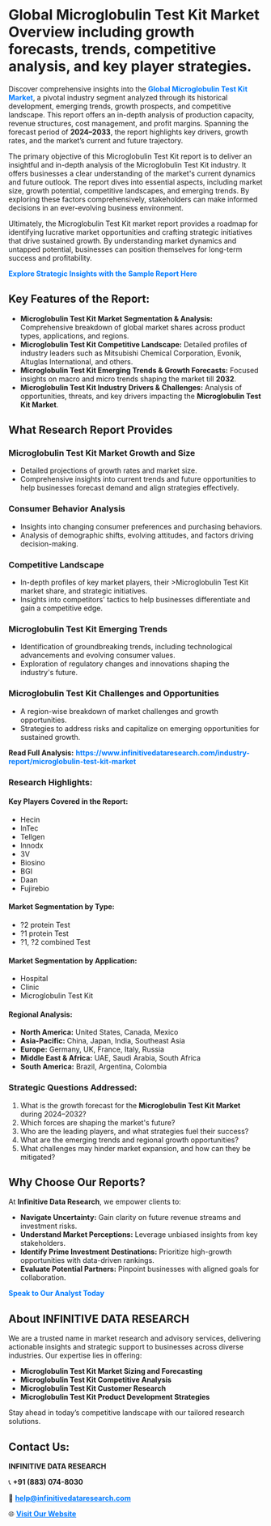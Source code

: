 <h1>Global Microglobulin Test Kit Market Overview including growth forecasts, trends, competitive analysis, and key player strategies.</h1>
<p>
Discover comprehensive insights into the 
<a href="https://www.infinitivedataresearch.com/industry-report/microglobulin-test-kit-market" rel="dofollow" style="color: #007BFF; text-decoration: none;"><strong>Global Microglobulin Test Kit Market</strong></a>, a pivotal industry segment analyzed through its historical development, emerging trends, growth prospects, and competitive landscape. This report offers an in-depth analysis of production capacity, revenue structures, cost management, and profit margins. Spanning the forecast period of <strong>2024–2033</strong>, the report highlights key drivers, growth rates, and the market’s current and future trajectory.
</p>
<p>
The primary objective of this Microglobulin Test Kit report is to deliver an insightful and in-depth analysis of the Microglobulin Test Kit industry. It offers businesses a clear understanding of the market's current dynamics and future outlook. The report dives into essential aspects, including market size, growth potential, competitive landscapes, and emerging trends. By exploring these factors comprehensively, stakeholders can make informed decisions in an ever-evolving business environment.
</p>
<p>
Ultimately, the Microglobulin Test Kit market report provides a roadmap for identifying lucrative market opportunities and crafting strategic initiatives that drive sustained growth. By understanding market dynamics and untapped potential, businesses can position themselves for long-term success and profitability.
</p>
<p>
<a href="https://www.infinitivedataresearch.com/request-sample/reportId=103545" style="color: #007BFF; text-decoration: none;"><strong>Explore Strategic Insights with the Sample Report Here</strong></a>
</p>

<h2>Key Features of the Report:</h2>
<ul>
<li><strong>Microglobulin Test Kit Market Segmentation & Analysis:</strong> Comprehensive breakdown of global market shares across product types, applications, and regions.</li>
<li><strong>Microglobulin Test Kit Competitive Landscape:</strong> Detailed profiles of industry leaders such as Mitsubishi Chemical Corporation, Evonik, Altuglas International, and others.</li>
<li><strong>Microglobulin Test Kit Emerging Trends & Growth Forecasts:</strong> Focused insights on macro and micro trends shaping the market till <strong>2032</strong>.</li>
<li><strong>Microglobulin Test Kit Industry Drivers & Challenges:</strong> Analysis of opportunities, threats, and key drivers impacting the <strong>Microglobulin Test Kit Market</strong>.</li>
</ul>

<h2>What Research Report Provides</h2>
<h3>Microglobulin Test Kit Market Growth and Size</h3>
<ul>
<li>Detailed projections of growth rates and market size.</li>
<li>Comprehensive insights into current trends and future opportunities to help businesses forecast demand and align strategies effectively.</li>
</ul>

<h3>Consumer Behavior Analysis</h3>
<ul>
<li>Insights into changing consumer preferences and purchasing behaviors.</li>
<li>Analysis of demographic shifts, evolving attitudes, and factors driving decision-making.</li>
</ul>

<h3>Competitive Landscape</h3>
<ul>
<li>In-depth profiles of key market players, their >Microglobulin Test Kit market share, and strategic initiatives.</li>
<li>Insights into competitors' tactics to help businesses differentiate and gain a competitive edge.</li>
</ul>

<h3>Microglobulin Test Kit Emerging Trends</h3>
<ul>
<li>Identification of groundbreaking trends, including technological advancements and evolving consumer values.</li>
<li>Exploration of regulatory changes and innovations shaping the industry's future.</li>
</ul>

<h3>Microglobulin Test Kit Challenges and Opportunities</h3>
<ul>
<li>A region-wise breakdown of market challenges and growth opportunities.</li>
<li>Strategies to address risks and capitalize on emerging opportunities for sustained growth.</li>
</ul>
<p><strong>Read Full Analysis:</strong> <a href="https://www.infinitivedataresearch.com/industry-report/microglobulin-test-kit-market" rel="dofollow" style="color: #007BFF; text-decoration: none;"><strong>https://www.infinitivedataresearch.com/industry-report/microglobulin-test-kit-market</strong></a></p>
<h3>Research Highlights:</h3>
<h4>Key Players Covered in the Report:</h4>
<ul><li>Hecin</li><li>InTec</li><li>Tellgen</li><li>Innodx</li><li>3V</li><li>Biosino</li><li>BGI</li><li>Daan</li><li>Fujirebio</li></ul>
<h4>Market Segmentation by Type:</h4>
<ul><li>?2 protein Test</li><li>?1 protein Test</li><li>?1, ?2 combined Test</li></ul>
<h4>Market Segmentation by Application:</h4>
<ul><li>Hospital</li><li>Clinic</li><li>Microglobulin Test Kit</li></ul>

<h4>Regional Analysis:</h4>
<ul>
<li><strong>North America:</strong> United States, Canada, Mexico</li>
<li><strong>Asia-Pacific:</strong> China, Japan, India, Southeast Asia</li>
<li><strong>Europe:</strong> Germany, UK, France, Italy, Russia</li>
<li><strong>Middle East & Africa:</strong> UAE, Saudi Arabia, South Africa</li>
<li><strong>South America:</strong> Brazil, Argentina, Colombia</li>
</ul>

<h3>Strategic Questions Addressed:</h3>
<ol>
<li>What is the growth forecast for the <strong>Microglobulin Test Kit Market</strong> during 2024–2032?</li>
<li>Which forces are shaping the market's future?</li>
<li>Who are the leading players, and what strategies fuel their success?</li>
<li>What are the emerging trends and regional growth opportunities?</li>
<li>What challenges may hinder market expansion, and how can they be mitigated?</li>
</ol>

<h2>Why Choose Our Reports?</h2>
<p>At <strong>Infinitive Data Research</strong>, we empower clients to:</p>
<ul>
<li><strong>Navigate Uncertainty:</strong> Gain clarity on future revenue streams and investment risks.</li>
<li><strong>Understand Market Perceptions:</strong> Leverage unbiased insights from key stakeholders.</li>
<li><strong>Identify Prime Investment Destinations:</strong> Prioritize high-growth opportunities with data-driven rankings.</li>
<li><strong>Evaluate Potential Partners:</strong> Pinpoint businesses with aligned goals for collaboration.</li>
</ul>
<p><a href="https://www.infinitivedataresearch.com/industry-report/microglobulin-test-kit-market" rel="dofollow" style="color: #007BFF; text-decoration: none;"><strong>Speak to Our Analyst Today</strong></a></p>

<h2>About INFINITIVE DATA RESEARCH</h2>
<p>We are a trusted name in market research and advisory services, delivering actionable insights and strategic support to businesses across diverse industries. Our expertise lies in offering:</p>
<ul>
<li><strong>Microglobulin Test Kit Market Sizing and Forecasting</strong></li>
<li><strong>Microglobulin Test Kit Competitive Analysis</strong></li>
<li><strong>Microglobulin Test Kit Customer Research</strong></li>
<li><strong>Microglobulin Test Kit Product Development Strategies</strong></li>
</ul>
<p>Stay ahead in today’s competitive landscape with our tailored research solutions.</p>

<h2>Contact Us:</h2>
<p><strong>INFINITIVE DATA RESEARCH</strong></p>
<p>📞 <strong>+91 (883) 074-8030</strong></p>
<p>📧 <strong><a href="mailto:help@infinitivedataresearch.com" style="color: #007BFF;">help@infinitivedataresearch.com</a></strong></p>
<p>🌐 <strong><a href="https://www.infinitivedataresearch.com" rel="dofollow" style="color: #007BFF;">Visit Our Website</a></strong></p>